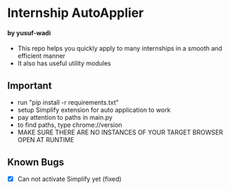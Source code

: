 # Internship AutoApplier 
#### by yusuf-wadi

- This repo helps you quickly apply to many internships in a smooth and efficient manner
- It also has useful utility modules

## Important

- run "pip install -r requirements.txt"
- setup Simplify extension for auto application to work
- pay attention to paths in main.py
- to find paths, type chrome://version
- MAKE SURE THERE ARE NO INSTANCES OF YOUR TARGET BROWSER OPEN AT RUNTIME

## Known Bugs

- [x] Can not activate Simplify yet (fixed)
